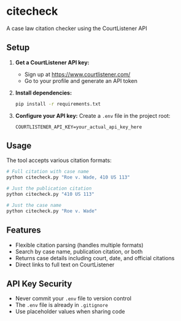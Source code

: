 # citecheck
A case law citation checker using the CourtListener API

## Setup

1. **Get a CourtListener API key:**
   - Sign up at https://www.courtlistener.com/
   - Go to your profile and generate an API token

2. **Install dependencies:**
   ```bash
   pip install -r requirements.txt
   ```

3. **Configure your API key:**
   Create a `.env` file in the project root:
   ```
   COURTLISTENER_API_KEY=your_actual_api_key_here
   ```

## Usage

The tool accepts various citation formats:

```bash
# Full citation with case name
python citecheck.py "Roe v. Wade, 410 US 113"

# Just the publication citation
python citecheck.py "410 US 113"

# Just the case name
python citecheck.py "Roe v. Wade"
```

## Features

- Flexible citation parsing (handles multiple formats)
- Search by case name, publication citation, or both
- Returns case details including court, date, and official citations
- Direct links to full text on CourtListener

## API Key Security

- Never commit your `.env` file to version control
- The `.env` file is already in `.gitignore`
- Use placeholder values when sharing code
